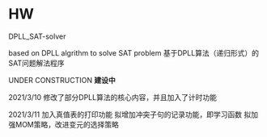 # HW
DPLL_SAT-solver

based on DPLL algrithm to solve SAT problem
基于DPLL算法（递归形式）的SAT问题解法程序

UNDER CONSTRUCTION
**建设中**

2021/3/10 
修改了部分DPLL算法的核心内容，并且加入了计时功能 

2021/3/11 
加入真值表的打印功能 
拟增加冲突子句的记录功能，即学习函数
拟加强MOM策略，改进变元的选择策略
